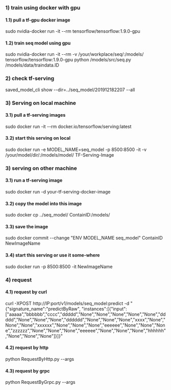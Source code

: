 ### 1) train using docker with gpu
#### 1.1) pull a tf-gpu docker image
sudo nvidia-docker run -it --rm tensorflow/tensorflow:1.9.0-gpu
#### 1.2) train seq model using gpu
sudo nvidia-docker run -it --rm -v /your/workplace/seq/:/models/ tensorflow/tensorflow:1.9.0-gpu python /models/src/seq.py /models/data/traindata.ID

### 2) check tf-serving 
saved_model_cli show --dir=../seq_model/201912182207 --all

### 3) Serving on local machine
#### 3.1) pull a tf-serving images
sudo docker run -it --rm  docker.io/tensorflow/serving:latest
#### 3.2) start this serving on local
sudo docker run -e MODEL_NAME=seq_model -p 8500:8500 -it -v /your/model/dir/:/models/model/ TF-Serving-Image

### 3) serving on other machine
#### 3.1) run a tf-serving image
sudo docker run -d your-tf-serving-docker-image
#### 3.2) copy the model into this image
sudo docker cp ../seq_model/ ContainID:/models/
#### 3.3) save the image
sudo docker commit --change "ENV MODEL_NAME seq_model" ContainID NewImageName
#### 3.4) start this serving or use it some-where
sudo docker run -p 8500:8500 -it NewImageName

### 4) request 
#### 4.1) request by curl
curl -XPOST http://IP:port/v1/models/seq_model:predict -d "{\"signature_name\":\"predictByRaw\", \"instances\":[{\"input\":[\"aaaaa\",\"bbbbbb\",\"cccc\",\"ddddd\",\"None\",\"None\",\"None\",\"None\",\"None\",\"ddddd\",\"None\",\"None\",\"None\",\"dddddd\",\"None\",\"None\",\"None\",\"xxxx\",\"None\",\"None\",\"None\",\"xxxxxx\",\"None\",\"None\",\"None\",\"eeeeee\",\"None\",\"None\",\"None\",\"zzzzzz\",\"None\",\"None\",\"None\",\"eeeeee\",\"None\",\"None\",\"None\",\"hhhhhh\",\"None\",\"None\",\"None\"]}]}"
#### 4.2) request by http 
python RequestByHttp.py --args
#### 4.3) request by grpc
python RequestByGrpc.py --args

